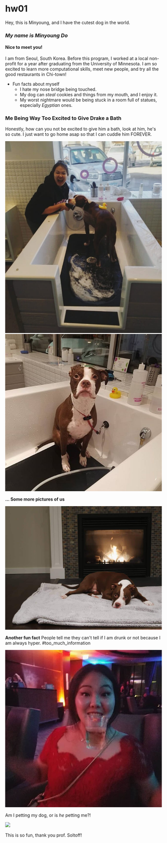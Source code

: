 # hw01

Hey, this is Minyoung, and I have the cutest dog in the world.

### *My name is __Minyoung Do__* 
#### Nice to meet you!


I am from Seoul, South Korea. Before this program, I worked at a local non-profit for a year after graduating from the University of Minnesota. I am so excited to learn more computational skills, meet new people, and try all the good restaurants in Chi-town!



* Fun facts about myself
  * I hate my nose bridge being touched.
  * My dog can *steal* cookies and things from my mouth, and I enjoy it.
  * My worst nightmare would be being stuck in a room full of statues, especially _Egyptian_ ones.
  
### Me Being Way Too Excited to Give Drake a Bath

Honestly, how can you not be excited to give him a bath, look at him, he's so cute. I just want to go home asap so that I can cuddle him FOREVER.
  
![Me and My Son](PIC.jpg)
![123](bath.jpg)

__... Some more pictures of us__

![12](cutie.jpg)

__Another fun fact__ People tell me they can't tell if I am drunk or not because I am always hyper. #too_much_information

![1](drunk_me.jpg)


Am I petting my dog, or is *he* petting me?!

![](https://media.giphy.com/media/mOxCUSoRZ7vDq/giphy.gif)

This is so fun, thank you prof. Soltoff!
